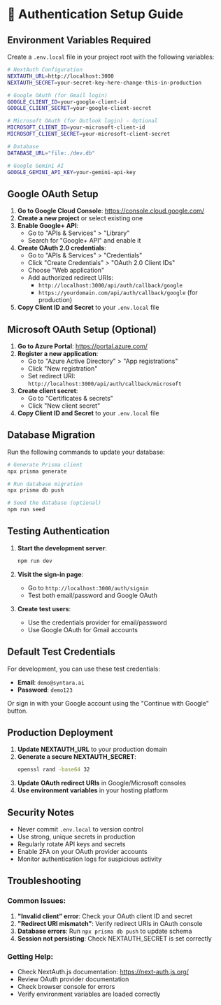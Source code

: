 # 🔐 Authentication Setup Guide

## Environment Variables Required

Create a `.env.local` file in your project root with the following variables:

```bash
# NextAuth Configuration
NEXTAUTH_URL=http://localhost:3000
NEXTAUTH_SECRET=your-secret-key-here-change-this-in-production

# Google OAuth (for Gmail login)
GOOGLE_CLIENT_ID=your-google-client-id
GOOGLE_CLIENT_SECRET=your-google-client-secret

# Microsoft OAuth (for Outlook login) - Optional
MICROSOFT_CLIENT_ID=your-microsoft-client-id
MICROSOFT_CLIENT_SECRET=your-microsoft-client-secret

# Database
DATABASE_URL="file:./dev.db"

# Google Gemini AI
GOOGLE_GEMINI_API_KEY=your-gemini-api-key
```

## Google OAuth Setup

1. **Go to Google Cloud Console**: https://console.cloud.google.com/
2. **Create a new project** or select existing one
3. **Enable Google+ API**:
   - Go to "APIs & Services" > "Library"
   - Search for "Google+ API" and enable it
4. **Create OAuth 2.0 credentials**:
   - Go to "APIs & Services" > "Credentials"
   - Click "Create Credentials" > "OAuth 2.0 Client IDs"
   - Choose "Web application"
   - Add authorized redirect URIs:
     - `http://localhost:3000/api/auth/callback/google`
     - `https://yourdomain.com/api/auth/callback/google` (for production)
5. **Copy Client ID and Secret** to your `.env.local` file

## Microsoft OAuth Setup (Optional)

1. **Go to Azure Portal**: https://portal.azure.com/
2. **Register a new application**:
   - Go to "Azure Active Directory" > "App registrations"
   - Click "New registration"
   - Set redirect URI: `http://localhost:3000/api/auth/callback/microsoft`
3. **Create client secret**:
   - Go to "Certificates & secrets"
   - Click "New client secret"
4. **Copy Client ID and Secret** to your `.env.local` file

## Database Migration

Run the following commands to update your database:

```bash
# Generate Prisma client
npx prisma generate

# Run database migration
npx prisma db push

# Seed the database (optional)
npm run seed
```

## Testing Authentication

1. **Start the development server**:
   ```bash
   npm run dev
   ```

2. **Visit the sign-in page**:
   - Go to `http://localhost:3000/auth/signin`
   - Test both email/password and Google OAuth

3. **Create test users**:
   - Use the credentials provider for email/password
   - Use Google OAuth for Gmail accounts

## Default Test Credentials

For development, you can use these test credentials:
- **Email**: `demo@syntara.ai`
- **Password**: `demo123`

Or sign in with your Google account using the "Continue with Google" button.

## Production Deployment

1. **Update NEXTAUTH_URL** to your production domain
2. **Generate a secure NEXTAUTH_SECRET**:
   ```bash
   openssl rand -base64 32
   ```
3. **Update OAuth redirect URIs** in Google/Microsoft consoles
4. **Use environment variables** in your hosting platform

## Security Notes

- Never commit `.env.local` to version control
- Use strong, unique secrets in production
- Regularly rotate API keys and secrets
- Enable 2FA on your OAuth provider accounts
- Monitor authentication logs for suspicious activity

## Troubleshooting

### Common Issues:

1. **"Invalid client" error**: Check your OAuth client ID and secret
2. **"Redirect URI mismatch"**: Verify redirect URIs in OAuth console
3. **Database errors**: Run `npx prisma db push` to update schema
4. **Session not persisting**: Check NEXTAUTH_SECRET is set correctly

### Getting Help:

- Check NextAuth.js documentation: https://next-auth.js.org/
- Review OAuth provider documentation
- Check browser console for errors
- Verify environment variables are loaded correctly
